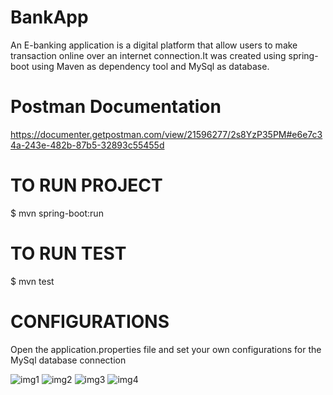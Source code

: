 # BankApp
An E-banking application is a digital platform that allow users to make transaction online over an internet connection.It was created using spring-boot using Maven as dependency tool and MySql as database.

# Postman Documentation
https://documenter.getpostman.com/view/21596277/2s8YzP35PM#e6e7c34a-243e-482b-87b5-32893c55455d

# TO RUN PROJECT
$ mvn spring-boot:run

# TO RUN TEST
$ mvn test

# CONFIGURATIONS
Open the application.properties file and set your own configurations for the MySql database connection

![img1](https://user-images.githubusercontent.com/99804239/205977349-d1fdfa4e-5d25-4f42-9298-b93bf7d502e4.png)
![img2](https://user-images.githubusercontent.com/99804239/205977358-b4287684-328a-44bb-a94b-ab2da8092d16.png)
![img3](https://user-images.githubusercontent.com/99804239/205977371-ff615d2d-7f19-4d80-95f7-1a54a7fe15e3.png)
![img4](https://user-images.githubusercontent.com/99804239/205977393-86e2561a-c8a7-4206-a523-de0a8bcdd458.png)
